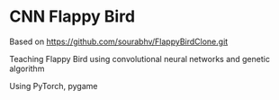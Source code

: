 CNN Flappy Bird
===============

Based on https://github.com/sourabhv/FlappyBirdClone.git


Teaching Flappy Bird using convolutional neural networks and genetic algorithm

Using PyTorch, pygame
